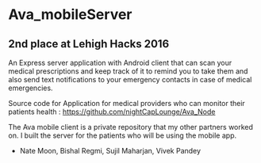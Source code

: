 # Ava_mobileServer
## 2nd place at Lehigh Hacks 2016
An Express server application with Android client that can scan your medical prescriptions and keep track of it to remind you to take them and also send text notifications to your emergency contacts in case of medical emergencies.

Source code for Application for medical providers who can monitor their patients health : https://github.com/nightCapLounge/Ava_Node

The Ava mobile client is a private repository that my other partners worked on. I built the server for the patients who will be using the mobile app.

- Nate Moon, Bishal Regmi, Sujil Maharjan, Vivek Pandey
